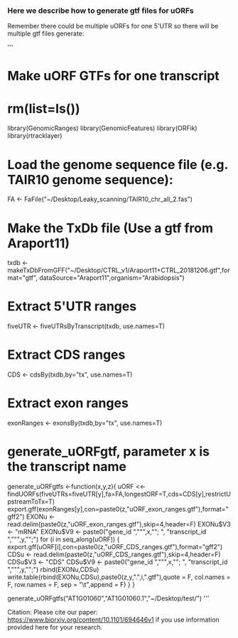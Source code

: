 ### Here we describe how to generate gtf files for uORFs

Remember there could be multiple uORFs for one 5'UTR so there will be multiple gtf files generate:

'''
# Make uORF GTFs for one transcript
# rm(list=ls())
library(GenomicRanges)
library(GenomicFeatures)
library(ORFik)
library(rtracklayer)

# Load the genome sequence file (e.g. TAIR10 genome sequence):
FA <- FaFile("~/Desktop/Leaky_scanning/TAIR10_chr_all_2.fas")
# Make the TxDb file (Use a gtf from Araport11)
txdb <- makeTxDbFromGFF("~/Desktop/CTRL_v1/Araport11+CTRL_20181206.gtf",format="gtf", dataSource="Araport11",organism="Arabidopsis")
# Extract 5'UTR ranges
fiveUTR <- fiveUTRsByTranscript(txdb, use.names=T)
# Extract CDS ranges
CDS <- cdsBy(txdb,by="tx", use.names=T)
# Extract exon ranges
exonRanges <- exonsBy(txdb,by="tx", use.names=T)

# generate_uORFgtf, parameter x is the transcript name
generate_uORFgtfs <-function(x,y,z){
  uORF <<- findUORFs(fiveUTRs=fiveUTR[y],fa=FA,longestORF=T,cds=CDS[y],restrictUpstreamToTx=T)
  export.gff(exonRanges[y],con=paste0(z,"uORF_exon_ranges.gtf"),format="gff2")
  EXONu <- read.delim(paste0(z,"uORF_exon_ranges.gtf"),skip=4,header=F)
  EXONu$V3 <- "mRNA"
  EXONu$V9 <- paste0("gene_id ","\"",x,"\"; ", "transcript_id ","\"",y,"\";")
  for (i in seq_along(uORF)) {
    export.gff(uORF[i],con=paste0(z,"uORF_CDS_ranges.gtf"),format="gff2")
    CDSu <- read.delim(paste0(z,"uORF_CDS_ranges.gtf"),skip=4,header=F)
    CDSu$V3 <- "CDS"
    CDSu$V9 <- paste0("gene_id ","\"",x,"\"; ", "transcript_id ","\"",y,"\";")
    rbind(EXONu,CDSu)
    write.table(rbind(EXONu,CDSu),paste0(z,y,".",i,".gtf"),quote = F, col.names = F, row.names = F, sep = "\t",append = F)
  }
}

generate_uORFgtfs("AT1G01060","AT1G01060.1","~/Desktop/test/")
'''

Citation: Please cite our paper: https://www.biorxiv.org/content/10.1101/694646v1 if you use information provided here for your research. 

